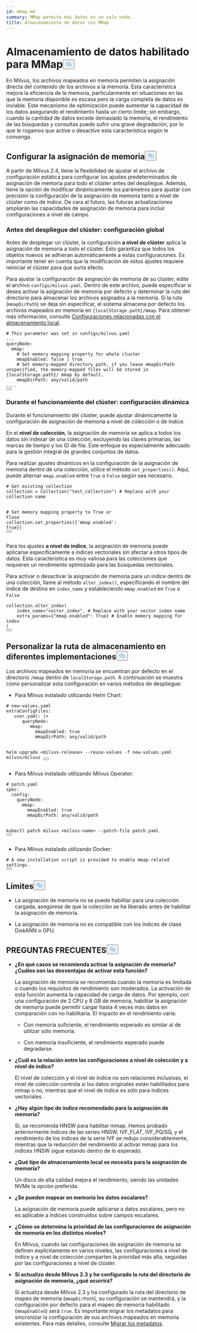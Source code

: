 ```yaml
---
id: mmap.md
summary: MMap permite más datos en un solo nodo.
title: Almacenamiento de datos con MMap
---
```

<h1 id="MMap-enabled-Data-Storage" class="common-anchor-header">Almacenamiento de datos habilitado para MMap<button data-href="#MMap-enabled-Data-Storage" class="anchor-icon" translate="no">
      <svg translate="no"
        aria-hidden="true"
        focusable="false"
        height="20"
        version="1.1"
        viewBox="0 0 16 16"
        width="16"
      >
        <path
          fill="#0092E4"
          fill-rule="evenodd"
          d="M4 9h1v1H4c-1.5 0-3-1.69-3-3.5S2.55 3 4 3h4c1.45 0 3 1.69 3 3.5 0 1.41-.91 2.72-2 3.25V8.59c.58-.45 1-1.27 1-2.09C10 5.22 8.98 4 8 4H4c-.98 0-2 1.22-2 2.5S3 9 4 9zm9-3h-1v1h1c1 0 2 1.22 2 2.5S13.98 12 13 12H9c-.98 0-2-1.22-2-2.5 0-.83.42-1.64 1-2.09V6.25c-1.09.53-2 1.84-2 3.25C6 11.31 7.55 13 9 13h4c1.45 0 3-1.69 3-3.5S14.5 6 13 6z"
        ></path>
      </svg>
    </button></h1><p>En Milvus, los archivos mapeados en memoria permiten la asignación directa del contenido de los archivos a la memoria. Esta característica mejora la eficiencia de la memoria, particularmente en situaciones en las que la memoria disponible es escasa pero la carga completa de datos es inviable. Este mecanismo de optimización puede aumentar la capacidad de los datos asegurando el rendimiento hasta un cierto límite; sin embargo, cuando la cantidad de datos excede demasiado la memoria, el rendimiento de las búsquedas y consultas puede sufrir una grave degradación, por lo que le rogamos que active o desactive esta característica según le convenga.</p>
<h2 id="Configure-memory-mapping" class="common-anchor-header">Configurar la asignación de memoria<button data-href="#Configure-memory-mapping" class="anchor-icon" translate="no">
      <svg translate="no"
        aria-hidden="true"
        focusable="false"
        height="20"
        version="1.1"
        viewBox="0 0 16 16"
        width="16"
      >
        <path
          fill="#0092E4"
          fill-rule="evenodd"
          d="M4 9h1v1H4c-1.5 0-3-1.69-3-3.5S2.55 3 4 3h4c1.45 0 3 1.69 3 3.5 0 1.41-.91 2.72-2 3.25V8.59c.58-.45 1-1.27 1-2.09C10 5.22 8.98 4 8 4H4c-.98 0-2 1.22-2 2.5S3 9 4 9zm9-3h-1v1h1c1 0 2 1.22 2 2.5S13.98 12 13 12H9c-.98 0-2-1.22-2-2.5 0-.83.42-1.64 1-2.09V6.25c-1.09.53-2 1.84-2 3.25C6 11.31 7.55 13 9 13h4c1.45 0 3-1.69 3-3.5S14.5 6 13 6z"
        ></path>
      </svg>
    </button></h2><p>A partir de Milvus 2.4, tiene la flexibilidad de ajustar el archivo de configuración estática para configurar los ajustes predeterminados de asignación de memoria para todo el clúster antes del despliegue. Además, tiene la opción de modificar dinámicamente los parámetros para ajustar con precisión la configuración de la asignación de memoria tanto a nivel de clúster como de índice. De cara al futuro, las futuras actualizaciones ampliarán las capacidades de asignación de memoria para incluir configuraciones a nivel de campo.</p>
<h3 id="Before-cluster-deployment-global-configuration" class="common-anchor-header">Antes del despliegue del clúster: configuración global</h3><p>Antes de desplegar un clúster, la configuración <strong>a nivel de clúster</strong> aplica la asignación de memoria a todo el clúster. Esto garantiza que todos los objetos nuevos se adhieran automáticamente a estas configuraciones. Es importante tener en cuenta que la modificación de estos ajustes requiere reiniciar el clúster para que surta efecto.</p>
<p>Para ajustar la configuración de asignación de memoria de su clúster, edite el archivo <code translate="no">configs/milvus.yaml</code>. Dentro de este archivo, puede especificar si desea activar la asignación de memoria por defecto y determinar la ruta del directorio para almacenar los archivos asignados a la memoria. Si la ruta (<code translate="no">mmapDirPath</code>) se deja sin especificar, el sistema almacena por defecto los archivos mapeados en memoria en <code translate="no">{localStorage.path}/mmap</code>. Para obtener más información, consulte <a href="https://milvus.io/docs/configure_localstorage.md#localStoragepath">Configuraciones relacionadas con el almacenamiento local</a>.</p>
<pre><code translate="no" class="language-yaml"><span class="hljs-comment"># This parameter was set in configs/milvus.yaml</span>
...
queryNode:
  mmap:
    <span class="hljs-comment"># Set memory mapping property for whole cluster</span>
    mmapEnabled: false | true
    <span class="hljs-comment"># Set memory-mapped directory path, if you leave mmapDirPath unspecified, the memory-mapped files will be stored in {localStorage.path}/ mmap by default. </span>
    mmapDirPath: <span class="hljs-built_in">any</span>/valid/path 
....
<button class="copy-code-btn"></button></code></pre>
<h3 id="During-cluster-operation-dynamic-configuration" class="common-anchor-header">Durante el funcionamiento del clúster: configuración dinámica</h3><p>Durante el funcionamiento del clúster, puede ajustar dinámicamente la configuración de asignación de memoria a nivel de colección o de índice.</p>
<p>En el <strong>nivel de colección</strong>, la asignación de memoria se aplica a todos los datos sin indexar de una colección, excluyendo las claves primarias, las marcas de tiempo y los ID de fila. Este enfoque es especialmente adecuado para la gestión integral de grandes conjuntos de datos.</p>
<p>Para realizar ajustes dinámicos en la configuración de la asignación de memoria dentro de una colección, utilice el método <code translate="no">set_properties()</code>. Aquí, puede alternar <code translate="no">mmap.enabled</code> entre <code translate="no">True</code> o <code translate="no">False</code> según sea necesario.</p>
<pre><code translate="no" class="language-python"><span class="hljs-comment"># Get existing collection</span>
collection = Collection(<span class="hljs-string">&quot;test_collection&quot;</span>) <span class="hljs-comment"># Replace with your collection name</span>

<span class="hljs-comment"># Set memory mapping property to True or Flase</span>
collection.set_properties({<span class="hljs-string">&#x27;mmap.enabled&#x27;</span>: <span class="hljs-literal">True</span>})
<button class="copy-code-btn"></button></code></pre>
<p>Para los ajustes <strong>a nivel de índice</strong>, la asignación de memoria puede aplicarse específicamente a índices vectoriales sin afectar a otros tipos de datos. Esta característica es muy valiosa para las colecciones que requieren un rendimiento optimizado para las búsquedas vectoriales.</p>
<p>Para activar o desactivar la asignación de memoria para un índice dentro de una colección, llame al método <code translate="no">alter_index()</code>, especificando el nombre del índice de destino en <code translate="no">index_name</code> y estableciendo <code translate="no">mmap.enabled</code> en <code translate="no">True</code> o <code translate="no">False</code>.</p>
<pre><code translate="no" class="language-python">collection.alter_index(
    index_name=<span class="hljs-string">&quot;vector_index&quot;</span>, <span class="hljs-comment"># Replace with your vector index name</span>
    extra_params={<span class="hljs-string">&quot;mmap.enabled&quot;</span>: <span class="hljs-literal">True</span>} <span class="hljs-comment"># Enable memory mapping for index</span>
)
<button class="copy-code-btn"></button></code></pre>
<h2 id="Customize-storage-path-in-different-deployments" class="common-anchor-header">Personalizar la ruta de almacenamiento en diferentes implementaciones<button data-href="#Customize-storage-path-in-different-deployments" class="anchor-icon" translate="no">
      <svg translate="no"
        aria-hidden="true"
        focusable="false"
        height="20"
        version="1.1"
        viewBox="0 0 16 16"
        width="16"
      >
        <path
          fill="#0092E4"
          fill-rule="evenodd"
          d="M4 9h1v1H4c-1.5 0-3-1.69-3-3.5S2.55 3 4 3h4c1.45 0 3 1.69 3 3.5 0 1.41-.91 2.72-2 3.25V8.59c.58-.45 1-1.27 1-2.09C10 5.22 8.98 4 8 4H4c-.98 0-2 1.22-2 2.5S3 9 4 9zm9-3h-1v1h1c1 0 2 1.22 2 2.5S13.98 12 13 12H9c-.98 0-2-1.22-2-2.5 0-.83.42-1.64 1-2.09V6.25c-1.09.53-2 1.84-2 3.25C6 11.31 7.55 13 9 13h4c1.45 0 3-1.69 3-3.5S14.5 6 13 6z"
        ></path>
      </svg>
    </button></h2><p>Los archivos mapeados en memoria se encuentran por defecto en el directorio <code translate="no">/mmap</code> dentro de <code translate="no">localStorage.path</code>. A continuación se muestra cómo personalizar esta configuración en varios métodos de despliegue:</p>
<ul>
<li>Para Milvus instalado utilizando Helm Chart:</li>
</ul>
<pre><code translate="no" class="language-bash"><span class="hljs-comment"># new-values.yaml</span>
extraConfigFiles:
   user.yaml: |+
      queryNode:
         mmap:
           mmapEnabled: <span class="hljs-literal">true</span>
           mmapDirPath: any/valid/path
        
helm upgrade &lt;milvus-release&gt; --reuse-values -f new-values.yaml milvus/milvus
<button class="copy-code-btn"></button></code></pre>
<ul>
<li>Para Milvus instalado utilizando Milvus Operator:</li>
</ul>
<pre><code translate="no" class="language-bash"><span class="hljs-comment"># patch.yaml</span>
spec:
  config:
    queryNode:
      mmap:
        mmapEnabled: <span class="hljs-literal">true</span>
        mmapDirPath: any/valid/path
      
 kubectl patch milvus &lt;milvus-name&gt; --patch-file patch.yaml
<button class="copy-code-btn"></button></code></pre>
<ul>
<li>Para Milvus instalado utilizando Docker:</li>
</ul>
<pre><code translate="no" class="language-bash"><span class="hljs-comment"># A new installation script is provided to enable mmap-related settings.</span>
<button class="copy-code-btn"></button></code></pre>
<h2 id="Limits" class="common-anchor-header">Límites<button data-href="#Limits" class="anchor-icon" translate="no">
      <svg translate="no"
        aria-hidden="true"
        focusable="false"
        height="20"
        version="1.1"
        viewBox="0 0 16 16"
        width="16"
      >
        <path
          fill="#0092E4"
          fill-rule="evenodd"
          d="M4 9h1v1H4c-1.5 0-3-1.69-3-3.5S2.55 3 4 3h4c1.45 0 3 1.69 3 3.5 0 1.41-.91 2.72-2 3.25V8.59c.58-.45 1-1.27 1-2.09C10 5.22 8.98 4 8 4H4c-.98 0-2 1.22-2 2.5S3 9 4 9zm9-3h-1v1h1c1 0 2 1.22 2 2.5S13.98 12 13 12H9c-.98 0-2-1.22-2-2.5 0-.83.42-1.64 1-2.09V6.25c-1.09.53-2 1.84-2 3.25C6 11.31 7.55 13 9 13h4c1.45 0 3-1.69 3-3.5S14.5 6 13 6z"
        ></path>
      </svg>
    </button></h2><ul>
<li><p>La asignación de memoria no se puede habilitar para una colección cargada, asegúrese de que la colección se ha liberado antes de habilitar la asignación de memoria.</p></li>
<li><p>La asignación de memoria no es compatible con los índices de clase DiskANN o GPU.</p></li>
</ul>
<h2 id="FAQ" class="common-anchor-header">PREGUNTAS FRECUENTES<button data-href="#FAQ" class="anchor-icon" translate="no">
      <svg translate="no"
        aria-hidden="true"
        focusable="false"
        height="20"
        version="1.1"
        viewBox="0 0 16 16"
        width="16"
      >
        <path
          fill="#0092E4"
          fill-rule="evenodd"
          d="M4 9h1v1H4c-1.5 0-3-1.69-3-3.5S2.55 3 4 3h4c1.45 0 3 1.69 3 3.5 0 1.41-.91 2.72-2 3.25V8.59c.58-.45 1-1.27 1-2.09C10 5.22 8.98 4 8 4H4c-.98 0-2 1.22-2 2.5S3 9 4 9zm9-3h-1v1h1c1 0 2 1.22 2 2.5S13.98 12 13 12H9c-.98 0-2-1.22-2-2.5 0-.83.42-1.64 1-2.09V6.25c-1.09.53-2 1.84-2 3.25C6 11.31 7.55 13 9 13h4c1.45 0 3-1.69 3-3.5S14.5 6 13 6z"
        ></path>
      </svg>
    </button></h2><ul>
<li><p><strong>¿En qué casos se recomienda activar la asignación de memoria? ¿Cuáles son las desventajas de activar esta función?</strong></p>
<p>La asignación de memoria se recomienda cuando la memoria es limitada o cuando los requisitos de rendimiento son moderados. La activación de esta función aumenta la capacidad de carga de datos. Por ejemplo, con una configuración de 2 CPU y 8 GB de memoria, habilitar la asignación de memoria puede permitir cargar hasta 4 veces más datos en comparación con no habilitarla. El impacto en el rendimiento varía:</p>
<ul>
<li><p>Con memoria suficiente, el rendimiento esperado es similar al de utilizar sólo memoria.</p></li>
<li><p>Con memoria insuficiente, el rendimiento esperado puede degradarse.</p></li>
</ul></li>
<li><p><strong>¿Cuál es la relación entre las configuraciones a nivel de colección y a nivel de índice?</strong></p>
<p>El nivel de colección y el nivel de índice no son relaciones inclusivas, el nivel de colección controla si los datos originales están habilitados para mmap o no, mientras que el nivel de índice es sólo para índices vectoriales.</p></li>
<li><p><strong>¿Hay algún tipo de índice recomendado para la asignación de memoria?</strong></p>
<p>Sí, se recomienda HNSW para habilitar mmap. Hemos probado anteriormente índices de las series HNSW, IVF_FLAT, IVF_PQ/SQ, y el rendimiento de los índices de la serie IVF se redujo considerablemente, mientras que la reducción del rendimiento al activar mmap para los índices HNSW sigue estando dentro de lo esperado.</p></li>
<li><p><strong>¿Qué tipo de almacenamiento local se necesita para la asignación de memoria?</strong></p>
<p>Un disco de alta calidad mejora el rendimiento, siendo las unidades NVMe la opción preferida.</p></li>
<li><p><strong>¿Se pueden mapear en memoria los datos escalares?</strong></p>
<p>La asignación de memoria puede aplicarse a datos escalares, pero no es aplicable a índices construidos sobre campos escalares.</p></li>
<li><p><strong>¿Cómo se determina la prioridad de las configuraciones de asignación de memoria en los distintos niveles?</strong></p>
<p>En Milvus, cuando las configuraciones de asignación de memoria se definen explícitamente en varios niveles, las configuraciones a nivel de índice y a nivel de colección comparten la prioridad más alta, seguidas por las configuraciones a nivel de clúster.</p></li>
<li><p><strong>Si actualizo desde Milvus 2.3 y he configurado la ruta del directorio de asignación de memoria, ¿qué ocurrirá?</strong></p>
<p>Si actualiza desde Milvus 2.3 y ha configurado la ruta del directorio de mapeo de memoria (<code translate="no">mmapDirPath</code>), su configuración se mantendrá, y la configuración por defecto para el mapeo de memoria habilitado (<code translate="no">mmapEnabled</code>) será <code translate="no">true</code>. Es importante migrar los metadatos para sincronizar la configuración de sus archivos mapeados en memoria existentes. Para más detalles, consulte <a href="https://milvus.io/docs/upgrade_milvus_standalone-docker.md#Migrate-the-metadata">Migrar los metadatos</a>.</p></li>
</ul>
